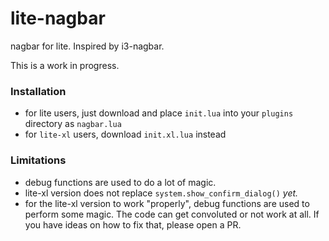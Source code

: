 # lite-nagbar
nagbar for lite. Inspired by i3-nagbar.

This is a work in progress.

### Installation
- for lite users, just download and place `init.lua` into your `plugins` directory as `nagbar.lua`
- for `lite-xl` users, download `init.xl.lua` instead

### Limitations
- debug functions are used to do a lot of magic.
- lite-xl version does not replace `system.show_confirm_dialog()` _yet._
- for the lite-xl version to work "properly", debug functions are used to perform some magic. The code can get convoluted or not work at all. If you have ideas on how to fix that, please open a PR.